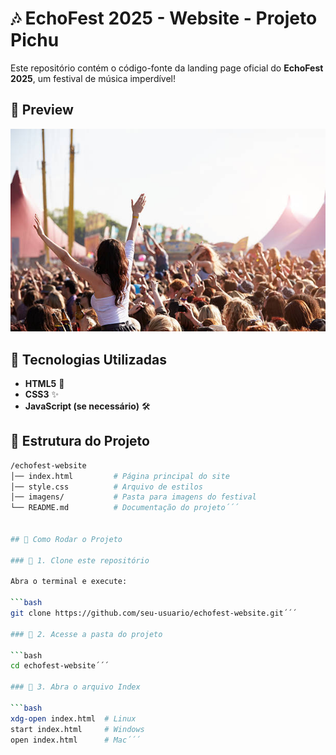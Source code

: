 # 🎶 EchoFest 2025 - Website - Projeto Pichu

Este repositório contém o código-fonte da landing page oficial do **EchoFest 2025**, um festival de música imperdível!  

## 📸 Preview  

![EchoFest](festival.jpg)  

## 🚀 Tecnologias Utilizadas  

- **HTML5** 🎨  
- **CSS3** ✨  
- **JavaScript (se necessário)** 🛠  

## 📂 Estrutura do Projeto  

```bash
/echofest-website
│── index.html         # Página principal do site
│── style.css          # Arquivo de estilos
│── imagens/           # Pasta para imagens do festival
└── README.md          # Documentação do projeto´´´


## 🎯 Como Rodar o Projeto  

### 📌 1. Clone este repositório  

Abra o terminal e execute:  

```bash
git clone https://github.com/seu-usuario/echofest-website.git´´´

### 📌 2. Acesse a pasta do projeto  

```bash
cd echofest-website´´´

### 📌 3. Abra o arquivo Index 

```bash
xdg-open index.html  # Linux
start index.html     # Windows
open index.html      # Mac´´´







